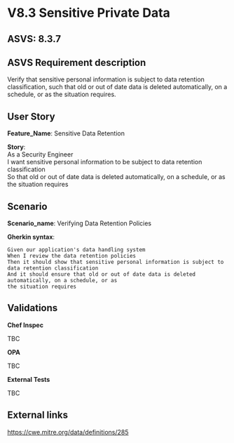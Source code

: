 # V8.3 Sensitive Private Data

## ASVS: 8.3.7

## ASVS Requirement description

Verify that sensitive personal information is subject to data
retention classification, such that old or out of date data is
deleted automatically, on a schedule, or as the situation requires.

## User Story

**Feature_Name**: Sensitive Data Retention

**Story**:\
As a Security Engineer\
I want sensitive personal information to be subject to data retention classification\
So that old or out of date data is deleted automatically, on a schedule, or as the situation
requires

## Scenario

**Scenario_name**: Verifying Data Retention Policies

**Gherkin syntax**:

```gherkin
Given our application's data handling system
When I review the data retention policies
Then it should show that sensitive personal information is subject to data retention classification
And it should ensure that old or out of date data is deleted automatically, on a schedule, or as 
the situation requires
```

## Validations

**Chef Inspec**

TBC

**OPA**

TBC

**External Tests**

TBC

## External links

<https://cwe.mitre.org/data/definitions/285>
